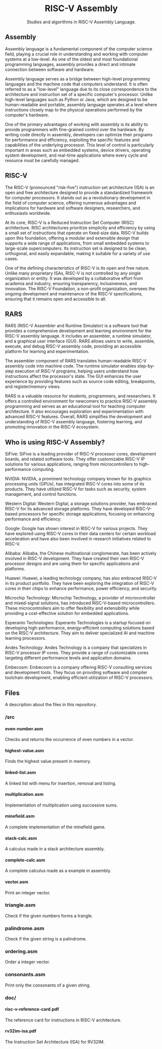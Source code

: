 <div align="center">
  <h1>RISC-V Assembly</h1>
  <p>Studies and algorithms in RISC-V Assembly Language.<p>
</div>

## Assembly

Assembly language is a fundamental component of the computer science field, playing a crucial role in understanding and working with computer systems at a low-level. As one of the oldest and most foundational programming languages, assembly provides a direct and intimate connection between software and hardware.

Assembly language serves as a bridge between high-level programming languages and the machine code that computers understand. It is often referred to as a "low-level" language due to its close correspondence to the architecture and instruction set of a specific computer's processor. Unlike high-level languages such as Python or Java, which are designed to be human-readable and portable, assembly language operates at a level where instructions closely map to the physical operations performed by the computer's hardware.

One of the primary advantages of working with assembly is its ability to provide programmers with fine-grained control over the hardware. By writing code directly in assembly, developers can optimize their programs for performance and efficiency, exploiting the specific features and capabilities of the underlying processor. This level of control is particularly important in areas such as embedded systems, device drivers, operating system development, and real-time applications where every cycle and resource must be carefully managed.

## RISC-V

The RISC-V (pronounced "risk-five") instruction set architecture (ISA) is an open and free architecture designed to provide a standardized framework for computer processors. It stands out as a revolutionary development in the field of computer science, offering numerous advantages and implications for hardware and software designers, researchers, and enthusiasts worldwide.

At its core, RISC-V is a Reduced Instruction Set Computer (RISC) architecture. RISC architectures prioritize simplicity and efficiency by using a small set of instructions that operate on fixed-size data. RISC-V builds upon this foundation, offering a modular and extensible design that supports a wide range of applications, from small embedded systems to large-scale supercomputers. Its instruction set is designed to be clean, orthogonal, and easily expandable, making it suitable for a variety of use cases.

One of the defining characteristics of RISC-V is its open and free nature. Unlike many proprietary ISAs, RISC-V is not controlled by any single organization or entity. It was developed by a collaborative effort from academia and industry, ensuring transparency, inclusiveness, and innovation. The RISC-V Foundation, a non-profit organization, oversees the ongoing development and maintenance of the RISC-V specifications, ensuring that it remains open and accessible to all.

## RARS

RARS (RISC-V Assembler and Runtime Simulator) is a software tool that provides a comprehensive development and learning environment for the RISC-V assembly language. It includes an assembler, a runtime simulator, and a graphical user interface (GUI). RARS allows users to write, assemble, execute, and debug RISC-V assembly code, providing an accessible platform for learning and experimentation.

The assembler component of RARS translates human-readable RISC-V assembly code into machine code. The runtime simulator enables step-by-step execution of RISC-V programs, helping users understand how instructions affect the processor's state. The GUI enhances the user experience by providing features such as source code editing, breakpoints, and register/memory views.

RARS is a valuable resource for students, programmers, and researchers. It offers a controlled environment for newcomers to practice RISC-V assembly programming and serves as an educational tool for teaching computer architecture. It also encourages exploration and experimentation with advanced RISC-V features. Overall, RARS simplifies the development and understanding of RISC-V assembly language, fostering learning, and promoting innovation in the RISC-V ecosystem.

## Who is using RISC-V Assembly?

SiFive: SiFive is a leading provider of RISC-V processor cores, development boards, and related software tools. They offer customizable RISC-V IP solutions for various applications, ranging from microcontrollers to high-performance computing.

NVIDIA: NVIDIA, a prominent technology company known for its graphics processing units (GPUs), has integrated RISC-V cores into some of its products. They have utilized RISC-V for tasks such as security, system management, and control functions.

Western Digital: Western Digital, a storage solutions provider, has embraced RISC-V for its advanced storage platforms. They have developed RISC-V-based processors for specific storage applications, focusing on enhancing performance and efficiency.

Google: Google has shown interest in RISC-V for various projects. They have explored using RISC-V cores in their data centers for certain workload acceleration and have also been involved in research initiatives related to RISC-V.

Alibaba: Alibaba, the Chinese multinational conglomerate, has been actively involved in RISC-V development. They have created their own RISC-V processor designs and are using them for specific applications and platforms.

Huawei: Huawei, a leading technology company, has also embraced RISC-V in its product portfolio. They have been exploring the integration of RISC-V cores in their chips to enhance performance, power efficiency, and security.

Microchip Technology: Microchip Technology, a provider of microcontroller and mixed-signal solutions, has introduced RISC-V-based microcontrollers. These microcontrollers aim to offer flexibility and extensibility while providing a cost-effective solution for embedded applications.

Esperanto Technologies: Esperanto Technologies is a startup focused on developing high-performance, energy-efficient computing solutions based on the RISC-V architecture. They aim to deliver specialized AI and machine learning processors.

Andes Technology: Andes Technology is a company that specializes in RISC-V processor IP cores. They provide a range of customizable cores targeting different performance levels and application domains.

Embecosm: Embecosm is a company offering RISC-V consulting services and development tools. They focus on providing software and compiler toolchain development, enabling efficient utilization of RISC-V processors.

## Files

A description about the files in this repository.

### /src

#### even-number.asm

Checks and returns the occurrence of even numbers in a vector.

#### highest-value.asm

Finds the highest value present in memory.

#### linked-list.asm

A linked list with menu for insertion, removal and listing.

#### multiplication.asm

Implementation of multiplication using successive sums.

#### minefield.asm

A complete implementation of the minefield game.

#### stack-calc.asm

A calculus made in a stack architecture assembly.

#### complete-calc.asm

A complete calculus made as a example in assembly.

#### vector.asm

Print an integer vector.

### triangle.asm

Check if the given numbers forms a trangle.

### palindrome.asm

Check if the given string is a palindrome.

### ordering.asm

Order a integer vector.

### consonants.asm

Print only the consonants of a given string.

### doc/

#### risc-v-reference-card.pdf

The reference card for instructions in RISC-V architecture.

#### rv32im-isa.pdf

The Instruction Set Architecture (ISA) for RV32IM.
